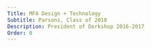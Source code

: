 ```yaml
---
Title: MFA Design + Technology
Subtitle: Parsons, Class of 2018
Description: President of Dorkshop 2016-2017
Order: 0
---
```

